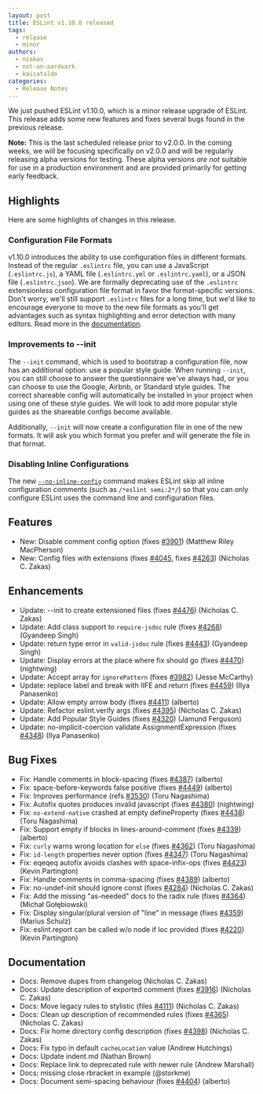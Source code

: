 ```yaml
---
layout: post
title: ESLint v1.10.0 released
tags:
  - release
  - minor
authors:
  - nzakas
  - not-an-aardvark
  - kaicataldo
categories:
  - Release Notes
---
```


We just pushed ESLint v1.10.0, which is a minor release upgrade of ESLint. This release adds some new features and fixes several bugs found in the previous release.

**Note:** This is the last scheduled release prior to v2.0.0. In the coming weeks, we will be focusing specifically on v2.0.0 and will be regularly releasing alpha versions for testing. These alpha versions *are not* suitable for use in a production environment and are provided primarily for getting early feedback.

## Highlights

Here are some highlights of changes in this release.

### Configuration File Formats

v1.10.0 introduces the ability to use configuration files in different formats. Instead of the regular `.eslintrc` file, you can use a JavaScript (`.eslintrc.js`), a YAML file (`.eslintrc.yml` or `.eslintrc.yaml`), or a JSON file (`.eslintrc.json`). We are formally deprecating use of the `.eslintrc` extensionless configuration file format in favor the format-specific versions. Don't worry, we'll still support `.eslintrc` files for a long time, but we'd like to encourage everyone to move to the new file formats as you'll get advantages such as syntax highlighting and error detection with many editors. Read more in the [documentation](https://eslint.org/docs/user-guide/configuring#configuration-file-formats).

### Improvements to --init

The `--init` command, which is used to bootstrap a configuration file, now has an additional option: use a popular style guide. When running `--init`, you can still choose to answer the questionnaire we've always had, or you can choose to use the Google, Airbnb, or Standard style guides. The correct shareable config will automatically be installed in your project when using one of these style guides. We will look to add more popular style guides as the shareable configs become available.

Additionally, `--init` will now create a configuration file in one of the new formats. It will ask you which format you prefer and will generate the file in that format.

### Disabling Inline Configurations

The new [`--no-inline-config`](https://eslint.org/docs/user-guide/command-line-interface.html#no-inline-config) command makes ESLint skip all inline configuration comments (such as `/*eslint semi:2*/`) so that you can only configure ESLint uses the command line and configuration files.





## Features


* New: Disable comment config option (fixes [#3901](https://github.com/eslint/eslint/issues/3901)) (Matthew Riley MacPherson)
* New: Config files with extensions (fixes [#4045](https://github.com/eslint/eslint/issues/4045), fixes [#4263](https://github.com/eslint/eslint/issues/4263)) (Nicholas C. Zakas)




## Enhancements


* Update: --init to create extensioned files (fixes [#4476](https://github.com/eslint/eslint/issues/4476)) (Nicholas C. Zakas)
* Update: Add class support to `require-jsdoc` rule (fixes [#4268](https://github.com/eslint/eslint/issues/4268)) (Gyandeep Singh)
* Update: return type error in `valid-jsdoc` rule (fixes [#4443](https://github.com/eslint/eslint/issues/4443)) (Gyandeep Singh)
* Update: Display errors at the place where fix should go (fixes [#4470](https://github.com/eslint/eslint/issues/4470)) (nightwing)
* Update: Accept array for `ignorePattern` (fixes [#3982](https://github.com/eslint/eslint/issues/3982)) (Jesse McCarthy)
* Update: replace label and break with IIFE and return (fixes [#4459](https://github.com/eslint/eslint/issues/4459)) (Ilya Panasenko)
* Update: Allow empty arrow body (fixes [#4411](https://github.com/eslint/eslint/issues/4411)) (alberto)
* Update: Refactor eslint.verify args (fixes [#4395](https://github.com/eslint/eslint/issues/4395)) (Nicholas C. Zakas)
* Update: Add Popular Style Guides (fixes [#4320](https://github.com/eslint/eslint/issues/4320)) (Jamund Ferguson)
* Update: no-implicit-coercion validate AssignmentExpression (fixes [#4348](https://github.com/eslint/eslint/issues/4348)) (Ilya Panasenko)




## Bug Fixes


* Fix: Handle comments in block-spacing (fixes [#4387](https://github.com/eslint/eslint/issues/4387)) (alberto)
* Fix: space-before-keywords false positive (fixes [#4449](https://github.com/eslint/eslint/issues/4449)) (alberto)
* Fix: Improves performance (refs [#3530](https://github.com/eslint/eslint/issues/3530)) (Toru Nagashima)
* Fix: Autofix quotes produces invalid javascript (fixes [#4380](https://github.com/eslint/eslint/issues/4380)) (nightwing)
* Fix: `no-extend-native` crashed at empty defineProperty (fixes [#4438](https://github.com/eslint/eslint/issues/4438)) (Toru Nagashima)
* Fix: Support empty if blocks in lines-around-comment (fixes [#4339](https://github.com/eslint/eslint/issues/4339)) (alberto)
* Fix: `curly` warns wrong location for `else` (fixes [#4362](https://github.com/eslint/eslint/issues/4362)) (Toru Nagashima)
* Fix: `id-length` properties never option (fixes [#4347](https://github.com/eslint/eslint/issues/4347)) (Toru Nagashima)
* Fix: eqeqeq autofix avoids clashes with space-infix-ops (fixes [#4423](https://github.com/eslint/eslint/issues/4423)) (Kevin Partington)
* Fix: Handle comments in comma-spacing (fixes [#4389](https://github.com/eslint/eslint/issues/4389)) (alberto)
* Fix: no-undef-init should ignore const (fixes [#4284](https://github.com/eslint/eslint/issues/4284)) (Nicholas C. Zakas)
* Fix: Add the missing "as-needed" docs to the radix rule (fixes [#4364](https://github.com/eslint/eslint/issues/4364)) (Michał Gołębiowski)
* Fix: Display singular/plural version of "line" in message (fixes [#4359](https://github.com/eslint/eslint/issues/4359)) (Marius Schulz)
* Fix: eslint.report can be called w/o node if loc provided (fixes [#4220](https://github.com/eslint/eslint/issues/4220)) (Kevin Partington)




## Documentation


* Docs: Remove dupes from changelog (Nicholas C. Zakas)
* Docs: Update description of exported comment (fixes [#3916](https://github.com/eslint/eslint/issues/3916)) (Nicholas C. Zakas)
* Docs: Move legacy rules to stylistic (files [#4111](https://github.com/eslint/eslint/issues/4111)) (Nicholas C. Zakas)
* Docs: Clean up description of recommended rules (fixes [#4365](https://github.com/eslint/eslint/issues/4365)) (Nicholas C. Zakas)
* Docs: Fix home directory config description (fixes [#4398](https://github.com/eslint/eslint/issues/4398)) (Nicholas C. Zakas)
* Docs: Fix typo in default `cacheLocation` value (Andrew Hutchings)
* Docs: Update indent.md (Nathan Brown)
* Docs: Replace link to deprecated rule with newer rule (Andrew Marshall)
* Docs: missing close rbracket in example (@storkme)
* Docs: Document semi-spacing behaviour (fixes [#4404](https://github.com/eslint/eslint/issues/4404)) (alberto)
